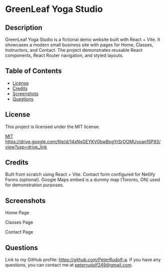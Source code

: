 # GreenLeaf Yoga Studio

## Description

GreenLeaf Yoga Studio is a fictional demo website built with React + Vite.
It showcases a modern small business site with pages for Home, Classes, Instructors, and Contact.
The project demonstrates reusable React components, React Router navigation, and styled layouts.

## Table of Contents
- [License](#license)
- [Credits](#credits)
- [Screenshots](#screenshots)
- [Questions](#questions)

## License

This project is licensed under the MIT license.

[MIT](https://opensource.org/licenses/MIT)
https://drive.google.com/file/d/14xNxGEYKV0bwBsgYrSrOOMUvoan15P93/view?usp=drive_link

## Credits
Built from scratch using React + Vite.
Contact form configured for Netlify Forms (optional).
Google Maps embed is a dummy map (Toronto, ON) used for demonstration purposes.

## Screenshots
Home Page


Classes Page


Contact Page


## Questions

Link to my GitHub profile: https://github.com/PeterRudolf-a.
If you have any questions, you can contact me at peterrudolf249@gmail.com.

